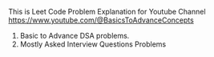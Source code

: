 This is Leet Code Problem Explanation for Youtube Channel 
https://www.youtube.com/@BasicsToAdvanceConcepts

1. Basic to Advance DSA problems.
2. Mostly Asked Interview Questions Problems
